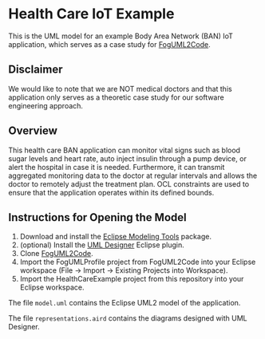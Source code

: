 # Health Care IoT Example

This is the UML model for an example Body Area Network (BAN) IoT application, which serves as a case study for [FogUML2Code](https://github.com/fog-uml-2-code/fog-uml-2-code).

## Disclaimer
We would like to note that we are NOT medical doctors and that this application only serves as a theoretic case study for our software engineering approach.

## Overview
This health care BAN application can monitor vital signs such as blood sugar levels and heart rate, auto inject insulin through a pump device, or alert the hospital in case it is needed.
Furthermore, it can transmit aggregated monitoring data to the doctor at regular intervals and allows the doctor to remotely adjust the treatment plan.
OCL constraints are used to ensure that the application operates within its defined bounds.

## Instructions for Opening the Model
1. Download and install the [Eclipse Modeling Tools](https://www.eclipse.org/downloads/packages/) package.
2. (optional) Install the [UML Designer](http://www.umldesigner.org/) Eclipse plugin.
3. Clone [FogUML2Code](https://github.com/fog-uml-2-code/fog-uml-2-code).
4. Import the FogUMLProfile project from FogUML2Code into your Eclipse workspace (File -> Import -> Existing Projects into Workspace).
5. Import the HealthCareExample project from this repository into your Eclipse workspace.

The file `model.uml` contains the Eclipse UML2 model of the application.

The file `representations.aird` contains the diagrams designed with UML Designer.
